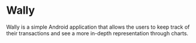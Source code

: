 # Wally

Wally is a simple Android application that allows the users to keep track of their transactions and see a more in-depth representation through charts.
